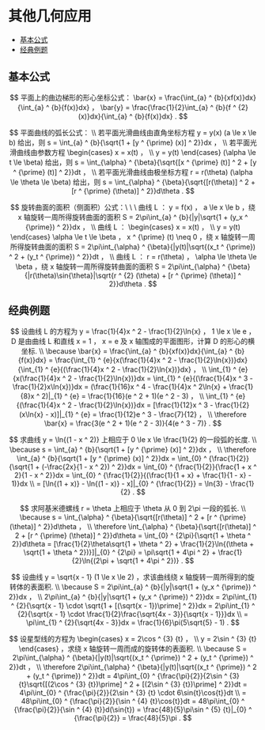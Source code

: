 # 其他几何应用

* [基本公式](#基本公式)
* [经典例题](#经典例题)

## 基本公式

$$
平面上的曲边梯形的形心坐标公式： \bar{x} = \frac{\int_{a} ^ {b}{xf(x)}dx}{\int_{a} ^ {b}{f(x)}dx} ， \bar{y} = \frac{\frac{1}{2}\int_{a} ^ {b}{f ^ {2} (x)}dx}{\int_{a} ^ {b}{f(x)}dx} .
$$

$$
平面曲线的弧长公式：
\\
若平面光滑曲线由直角坐标方程 y = y(x) (a \le x \le b) 给出，则 s = \int_{a} ^ {b}{\sqrt{1 + [y ^ {\prime} (x)] ^ 2}}dx ，
\\
若平面光滑曲线由参数方程
\begin{cases}
x = x(t) ， \\
y = y(t)
\end{cases}
(\alpha \le t \le \beta) 给出，则 s = \int_{\alpha} ^ {\beta}{\sqrt{[x ^ {\prime} (t)] ^ 2 + [y ^ {\prime} (t)] ^ 2}}dt ，
\\
若平面光滑曲线由极坐标方程 r = r(\theta) (\alpha \le \theta \le \beta) 给出，则 s = \int_{\alpha} ^ {\beta}{\sqrt{[r(\theta)] ^ 2 + [r ^ {\prime} (\theta)] ^ 2}}d\theta .
$$

$$
旋转曲面的面积（侧面积）公式：\
\
\
曲线 L ： y = f(x) ， a \le x \le b ，绕 x 轴旋转一周所得旋转曲面的面积 S = 2\pi\int_{a} ^ {b}{|y|\sqrt{1 + (y_x ^ {\prime}) ^ 2}}dx ，
\\
曲线 L ：
\begin{cases}
x = x(t) ， \\
y = y(t)
\end{cases}
\alpha \le t \le \beta ， x ^ {\prime} (t) \neq 0 ，绕 x 轴旋转一周所得旋转曲面的面积 S = 2\pi\int_{\alpha} ^ {\beta}{|y(t)|\sqrt{(x_t ^ {\prime}) ^ 2 + (y_t ^ {\prime}) ^ 2}}dt ，
\\
曲线 L ： r = r(\theta) ， \alpha \le \theta \le \beta ，绕 x 轴旋转一周所得旋转曲面的面积 S = 2\pi\int_{\alpha} ^ {\beta}{|r(\theta)\sin{\theta}|\sqrt{r ^ {2} (\theta) + [r ^ {\prime} (\theta)] ^ 2}}d\theta .
$$

## 经典例题

$$
设曲线 L 的方程为 y = \frac{1}{4}x ^ 2 - \frac{1}{2}\ln{x} ， 1 \le x \le e ， D 是由曲线 L 和直线 x = 1 ， x = e 及 x 轴围成的平面图形，计算 D 的形心的横坐标.
\\
\because \bar{x} = \frac{\int_{a} ^ {b}{xf(x)}dx}{\int_{a} ^ {b}{f(x)}dx} = \frac{\int_{1} ^ {e}{x(\frac{1}{4}x ^ 2 - \frac{1}{2}\ln{x})}dx}{\int_{1} ^ {e}{(\frac{1}{4}x ^ 2 - \frac{1}{2}\ln{x})}dx} ，
\\
\int_{1} ^ {e}{x(\frac{1}{4}x ^ 2 - \frac{1}{2}\ln{x})}dx = \int_{1} ^ {e}{(\frac{1}{4}x ^ 3 - \frac{1}{2}x\ln{x})}dx = (\frac{1}{16}x ^ 4 - \frac{1}{4}x ^ 2\ln{x} + \frac{1}{8}x ^ 2)|_{1} ^ {e} = \frac{1}{16}(e ^ 2 + 1)(e ^ 2 - 3) ，
\\
\int_{1} ^ {e}{(\frac{1}{4}x ^ 2 - \frac{1}{2}\ln{x})}dx = [\frac{1}{12}x ^ 3 - \frac{1}{2}(x\ln{x} - x)]|_{1} ^ {e} = \frac{1}{12}e ^ 3 - \frac{7}{12} ，
\\
\therefore \bar{x} = \frac{3(e ^ 2 + 1)(e ^ 2 - 3)}{4(e ^ 3 - 7)} .
$$

$$
求曲线 y = \ln{(1 - x ^ 2)} 上相应于 0 \le x \le \frac{1}{2} 的一段弧的长度.
\\
\because s = \int_{a} ^ {b}{\sqrt{1 + [y ^ {\prime} (x)] ^ 2}}dx ，
\\
\therefore \int_{a} ^ {b}{\sqrt{1 + [y ^ {\prime} (x)] ^ 2}}dx = \int_{0} ^ {\frac{1}{2}}{\sqrt{1 + (-\frac{2x}{1 - x ^ 2}) ^ 2}}dx = \int_{0} ^ {\frac{1}{2}}{\frac{1 + x ^ 2}{1 - x ^ 2}}dx = \int_{0} ^ {\frac{1}{2}}{(\frac{1}{1 + x} + \frac{1}{1 - x} - 1)}dx
\\
= [\ln{(1 + x)} - \ln{(1 - x)} - x]|_{0} ^ {\frac{1}{2}} = \ln{3} - \frac{1}{2} .
$$

$$
求阿基米德螺线 r = \theta 上相应于 \theta 从 0 到 2\pi 一段的弧长.
\\
\because s = \int_{\alpha} ^ {\beta}{\sqrt{[r(\theta)] ^ 2 + [r ^ {\prime} (\theta)] ^ 2}}d\theta ，
\\
\therefore \int_{\alpha} ^ {\beta}{\sqrt{[r(\theta)] ^ 2 + [r ^ {\prime} (\theta)] ^ 2}}d\theta = \int_{0} ^ {2\pi}{\sqrt{1 + \theta ^ 2}}d\theta  = [\frac{1}{2}\theta\sqrt{1 + \theta ^ 2} + \frac{1}{2}\ln{(\theta + \sqrt{1 + \theta ^ 2})}]|_{0} ^ {2\pi} = \pi\sqrt{1 + 4\pi ^ 2} + \frac{1}{2}\ln{(2\pi + \sqrt{1 + 4\pi ^ 2})} .
$$

$$
设曲线 y = \sqrt{x - 1} (1 \le x \le 2) ，求该曲线绕 x 轴旋转一周所得到的旋转体的表面积.
\\
\because S = 2\pi\int_{a} ^ {b}{|y|\sqrt{1 + (y_x ^ {\prime}) ^ 2}}dx ，
\\
2\pi\int_{a} ^ {b}{|y|\sqrt{1 + (y_x ^ {\prime}) ^ 2}}dx = 2\pi\int_{1} ^ {2}{\sqrt{x - 1} \cdot \sqrt{1 + [(\sqrt{x - 1})\prime] ^ 2}}dx = 2\pi\int_{1} ^ {2}{\sqrt{x - 1} \cdot \frac{1}{2}\frac{\sqrt{4x - 3}}{\sqrt{x - 1}}}dx
\\
= \pi\int_{1} ^ {2}{\sqrt{4x - 3}}dx = \frac{1}{6}\pi(5\sqrt{5} - 1) .
$$

$$
设星型线的方程为
\begin{cases}
x = 2\cos ^ {3} {t} ， \\
y = 2\sin ^ {3} {t}
\end{cases}
，求绕 x 轴旋转一周而成的旋转体的表面积.
\\
\because S = 2\pi\int_{\alpha} ^ {\beta}{|y(t)|\sqrt{(x_t ^ {\prime}) ^ 2 + (y_t ^ {\prime}) ^ 2}}dt ，
\\
\therefore 2\pi\int_{\alpha} ^ {\beta}{|y(t)|\sqrt{(x_t ^ {\prime}) ^ 2 + (y_t ^ {\prime}) ^ 2}}dt = 4\pi\int_{0} ^ {\frac{\pi}{2}}{2\sin ^ {3} {t}\sqrt{[(2\cos ^ {3} {t})\prime] ^ 2 + [(2\sin ^ {3} {t})\prime] ^ 2}}dt = 4\pi\int_{0} ^ {\frac{\pi}{2}}{2\sin ^ {3} {t} \cdot 6\sin{t}\cos{t}}dt
\\
= 48\pi\int_{0} ^ {\frac{\pi}{2}}{\sin ^ {4} {t}\cos{t}}dt = 48\pi\int_{0} ^ {\frac{\pi}{2}}{\sin ^ {4} {t}}d(\sin{t}) = \frac{48}{5}\pi\sin ^ {5} {t}|_{0} ^ {\frac{\pi}{2}} = \frac{48}{5}\pi .
$$



